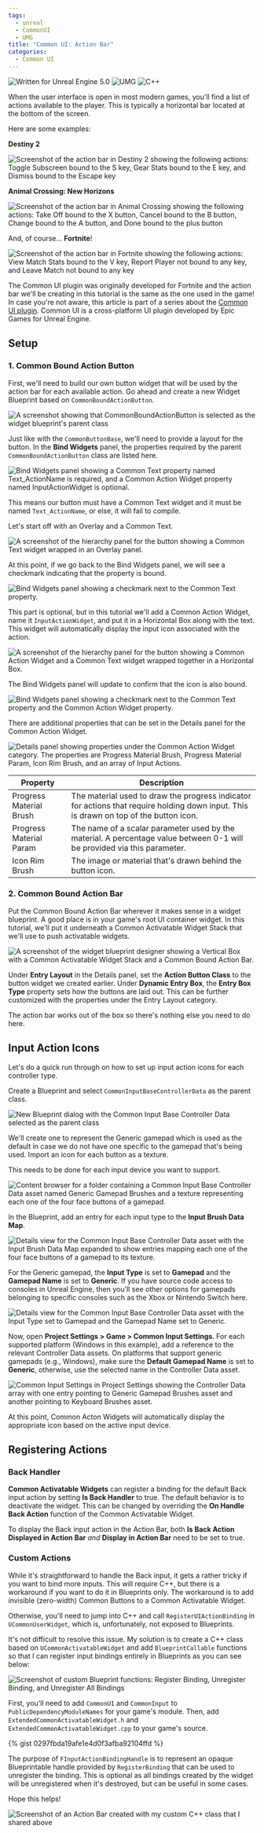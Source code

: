 ```yaml
---
tags: 
  - unreal
  - CommonUI
  - UMG
title: "Common UI: Action Bar"
categories:
  - Common UI
---
```

<img src="https://img.shields.io/badge/Unreal%20Engine-5.0-informational" alt="Written for Unreal Engine 5.0"> <img src="https://img.shields.io/badge/-UMG-blueviolet" alt="UMG"> <img src="https://img.shields.io/badge/-C%2B%2B-orange" alt="C++">

When the user interface is open in most modern games, you'll find a list of actions available to the player. This is typically a horizontal bar located at the bottom of the screen.

Here are some examples:

**Destiny 2**

<img src="/assets/images/action-bar-destiny2.png" alt="Screenshot of the action bar in Destiny 2 showing the following actions: Toggle Subscreen bound to the S key, Gear Stats bound to the E key, and Dismiss bound to the Escape key">

**Animal Crossing: New Horizons**

<img src="/assets/images/action-bar-animal-crossing.png" alt="Screenshot of the action bar in Animal Crossing showing the following actions: Take Off bound to the X button, Cancel bound to the B button, Change bound to the A button, and Done bound to the plus button">

And, of course... **Fortnite**! 

<img src="/assets/images/action-bar-fortnite.png" alt="Screenshot of the action bar in Fortnite showing the following actions: View Match Stats bound to the V key, Report Player not bound to any key, and Leave Match not bound to any key">

The Common UI plugin was originally developed for Fortnite and the action bar we'll be creating in this tutorial is the same as the one used in the game! 
In case you're not aware, this article is part of a series about the [Common UI plugin](https://docs.unrealengine.com/5.0/en-US/common-ui-plugin-for-advanced-user-interfaces-in-unreal-engine/).
Common UI is a cross-platform UI plugin developed by Epic Games for Unreal Engine.

## Setup
### 1. Common Bound Action Button
First, we'll need to build our own button widget that will be used by the action bar for each available action. Go ahead and create a new Widget Blueprint based on `CommonBoundActionButton`.

<img src="/assets/images/new-widget-commonboundactionbutton.png" alt="A screenshot showing that CommonBoundActionButton is selected as the widget blueprint's parent class">

Just like with the `CommonButtonBase`, we'll need to provide a layout for the button. In the **Bind Widgets** panel, the properties required by the parent `CommonBoundActionButton` class are listed here.

<img src="/assets/images/bound-action-button-bind-widgets.png" alt="Bind Widgets panel showing a Common Text property named Text_ActionName is required, and a Common Action Widget property named InputActionWidget is optional.">

This means our button must have a Common Text widget and it must be named `Text_ActionName`, or else, it will fail to compile. 

Let's start off with an Overlay and a Common Text.

<img src="/assets/images/bound-action-button-initial-layout.png" alt="A screenshot of the hierarchy panel for the button showing a Common Text widget wrapped in an Overlay panel.">

At this point, if we go back to the Bind Widgets panel, we will see a checkmark indicating that the property is bound.

<img src="/assets/images/bound-action-button-bind-widgets-2.png" alt="Bind Widgets panel showing a checkmark next to the Common Text property.">

This part is optional, but in this tutorial we'll add a Common Action Widget, name it `InputActionWidget`, and put it in a Horizontal Box along with the text. This widget will automatically display the input icon associated with the action.

<img src="/assets/images/bound-action-button-layout-with-icon.png" alt="A screenshot of the hierarchy panel for the button showing a Common Action Widget and a Common Text widget wrapped together in a Horizontal Box.">

The Bind Widgets panel will update to confirm that the icon is also bound.

<img src="/assets/images/bound-action-button-bind-widgets-4.png" alt="Bind Widgets panel showing a checkmark next to the Common Text property and the Common Action Widget property.">

There are additional properties that can be set in the Details panel for the Common Action Widget.

<img src="/assets/images/common-action-widget-details.png" alt="Details panel showing properties under the Common Action Widget category. The properties are Progress Material Brush, Progress Material Param, Icon Rim Brush, and an array of Input Actions.">

<table>
 <thead>
  <tr><th>Property</th><th>Description</th></tr>
 </thead>
 <tbody>
  <tr><td>Progress Material Brush</td><td>The material used to draw the progress indicator for actions that require holding down input. This is drawn on top of the button icon.</td></tr>
  <tr><td>Progress Material Param</td><td>The name of a scalar parameter used by the material. A percentage value between 0-1 will be provided via this parameter.</td></tr>
  <tr><td>Icon Rim Brush</td><td>The image or material that's drawn behind the button icon.</td></tr>
 </tbody>
</table>

### 2. Common Bound Action Bar
Put the Common Bound Action Bar wherever it makes sense in a widget blueprint. A good place is in your game's root UI container widget. In this tutorial, we'll put it underneath a Common Activatable Widget Stack that we'll use to push activatable widgets.

<img src="/assets/images/action-bar-sample-layout.png" alt="A screenshot of the widget blueprint designer showing a Vertical Box with a Common Activatable Widget Stack and a Common Bound Action Bar.">

Under **Entry Layout** in the Details panel, set the **Action Button Class** to the button widget we created earlier. Under **Dynamic Entry Box**, the **Entry Box Type** property sets how the buttons are laid out. This can be further customized with the properties under the Entry Layout category.

The action bar works out of the box so there's nothing else you need to do here.

## Input Action Icons
Let's do a quick run through on how to set up input action icons for each controller type.

Create a Blueprint and select `CommonInputBaseControllerData` as the parent class. 

<img src="/assets/images/common-input-base-controller-data.png" alt="New Blueprint dialog with the Common Input Base Controller Data selected as the parent class">

We'll create one to represent the Generic gamepad which is used as the default in case we do not have one specific to the gamepad that's being used. Import an icon for each button as a texture.

This needs to be done for each input device you want to support.

<img src="/assets/images/generic-gamepad-brushes.png" alt="Content browser for a folder containing a Common Input Base Controller Data asset named Generic Gamepad Brushes and a texture representing each one of the four face buttons of a gamepad.">

In the Blueprint, add an entry for each input type to the **Input Brush Data Map**.

<img src="/assets/images/generic-gamepad-brushes-data.png" alt="Details view for the Common Input Base Controller Data asset with the Input Brush Data Map expanded to show entries mapping each one of the four face buttons of a gamepad to its texture.">

For the Generic gamepad, the **Input Type** is set to **Gamepad** and the **Gamepad Name** is set to **Generic**. If you have source code access to consoles in Unreal Engine, then you'll see other options for gamepads belonging to specific consoles such as the Xbox or Nintendo Switch here.

<img src="/assets/images/generic-gamepad-brushes-data-2.png" alt="Details view for the Common Input Base Controller Data asset with the Input Type set to Gamepad and the Gamepad Name set to Generic.">

Now, open **Project Settings > Game > Common Input Settings**. For each supported platform (Windows in this example), add a reference to the relevant Controller Data assets. On platforms that support generic gamepads (e.g., Windows), make sure the **Default Gamepad Name** is set to **Generic**, otherwise, use the selected name in the Controller Data asset.

<img src="/assets/images/project-settings-common-input-settings.png" alt="Common Input Settings in Project Settings showing the Controller Data array with one entry pointing to Generic Gamepad Brushes asset and another pointing to Keyboard Brushes asset.">

At this point, Common Acton Widgets will automatically display the appropriate icon based on the active input device.

## Registering Actions
### Back Handler
**Common Activatable Widgets** can register a binding for the default Back input action by setting **Is Back Handler** to true. The default behavior is to deactivate the widget. This can be changed by overriding the **On Handle Back Action** function of the Common Activatable Widget. 

To display the Back input action in the Action Bar, both **Is Back Action Displayed in Action Bar** *and* **Display in Action Bar** need to be set to true.

### Custom Actions
While it's straightforward to handle the Back input, it gets a rather tricky if you want to bind more inputs. This will require C++, but there is a workaround if you want to do it in Blueprints only. The workaround is to add invisible (zero-width) Common Buttons to a Common Activatable Widget. 

Otherwise, you'll need to jump into C++ and call `RegisterUIActionBinding` in `UCommonUserWidget`, which is, unfortunately, not exposed to Blueprints.

It's not difficult to resolve this issue. My solution is to create a C++ class based on `UCommonActivatableWidget` and add `BlueprintCallable` functions so that I can register input bindings entirely in Blueprints as you can see below:

<img src="/assets/images/extendedactivatablewidgetfunctions3.png" alt="Screenshot of custom Blueprint functions: Register Binding, Unregister Binding, and Unregister All Bindings">

First, you'll need to add `CommonUI` and `CommonInput` to `PublicDependencyModuleNames` for your game's module. Then, add `ExtendedCommonActivatableWidget.h` and `ExtendedCommonActivatableWidget.cpp` to your game's source.

{% gist 0297fbda19afe1e4d0f3afba92104ffd %}

The purpose of `FInputActionBindingHandle` is to represent an opaque Blueprintable handle provided by `RegisterBinding` that can be used to unregister the binding. This is optional as all bindings created by the widget will be unregistered when it's destroyed, but can be useful in some cases.

Hope this helps!

<img src="/assets/images/action-bar-demo.png" alt="Screenshot of an Action Bar created with my custom C++ class that I shared above">
